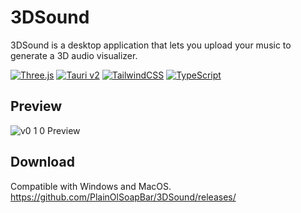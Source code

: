 # 3DSound
3DSound is a desktop application that lets you upload your music to generate a 3D audio visualizer.

[![Three.js](https://img.shields.io/badge/ThreeJs-black?style=for-the-badge&logo=three.js&logoColor=white)](https://threejs.org/)  [![Tauri v2](https://img.shields.io/badge/Tauri-FFC131?style=for-the-badge&logo=Tauri&logoColor=white)](https://v2.tauri.app/) [![TailwindCSS](https://img.shields.io/badge/Tailwind_CSS-38B2AC?style=for-the-badge&logo=tailwind-css&logoColor=white)](https://tailwindcss.com/) [![TypeScript](https://img.shields.io/badge/TypeScript-007ACC?style=for-the-badge&logo=typescript&logoColor=white)](https://www.typescriptlang.org/)
## Preview
![v0 1 0 Preview](https://github.com/user-attachments/assets/90e59c3a-3f83-47dc-96e5-840c531d942a)
## Download
Compatible with Windows and MacOS.  
https://github.com/PlainOlSoapBar/3DSound/releases/
